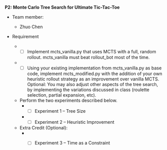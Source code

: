 **P2: Monte Carlo Tree Search for Ultimate Tic-Tac-Toe**  
- Team member:  
  - Zhuo Chen  
  
- Requirement  
  - - [ ] Implement mcts_vanilla.py that uses MCTS with a full, random rollout. mcts_vanilla must beat rollout_bot most of the time.   
  - - [ ] Using your existing implementation from mcts_vanilla.py as base code, implement mcts_modified.py with the addition of your own heuristic rollout strategy as an improvement over vanilla MCTS. Optional: You may also adjust other aspects of the tree search, by implementing the variations discussed in class (roulette selection, partial expansion, etc).  
  - Perform the two experiments described below.  
    -  - [ ] Experiment 1 – Tree Size  
    -  - [ ] Experiment 2 – Heuristic Improvement  
  - Extra Credit (Optional):
       - - [ ] Experiment 3 – Time as a Constraint  

